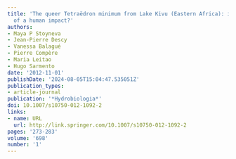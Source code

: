 ```yaml
---
title: 'The queer Tetraëdron minimum from Lake Kivu (Eastern Africa): is it a result
  of a human impact?'
authors:
- Maya P Stoyneva
- Jean-Pierre Descy
- Vanessa Balagué
- Pierre Compère
- Maria Leitao
- Hugo Sarmento
date: '2012-11-01'
publishDate: '2024-08-05T15:04:47.535051Z'
publication_types:
- article-journal
publication: '*Hydrobiologia*'
doi: 10.1007/s10750-012-1092-2
links:
- name: URL
  url: http://link.springer.com/10.1007/s10750-012-1092-2
pages: '273-283'
volume: '698'
number: '1'
---
```

